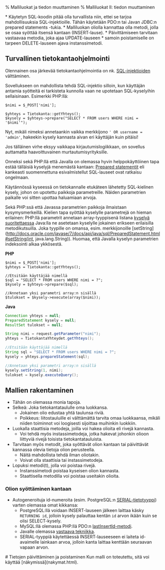 % Malliluokat ja tiedon muuttaminen
<comment>% Malliluokat II: tiedon muuttaminen</comment>
<!-- order: 6 -->

<wip />

<summary>
* Käytetyn SQL-koodin pitää olla turvallista niin, ettei se tarjoa mahdollisuuksia SQL-injektioille. Tähän käytetään PDO:n tai Javan JDBC:n prepared statements -tukia.
* Malliluokan oliolla kannattaa olla metodi, jolla se osaa syöttää itsensä kantaan (INSERT-lause).
* Päivittämiseen tarvitaan vastaavaa metodia, joka ajaa UPDATE-lauseen
* samoin poistamiselle on tarpeen DELETE-lauseen ajava instanssimetodi.

</summary>


## Turvallinen tietokantaohjelmointi

Olennainen osa järkevää tietokantaohjelmointia
on nk. [SQL-injektioiden](http://fi.wikipedia.org/wiki/SQL-injektio) välttäminen.

Sovellukseen on mahdollista tehdä SQL-injektio silloin, kun käyttäjän
antamia syötteitä ei tarkisteta kunnolla vaan ne upotetaan SQL-kyselyihin sellaisinaan.
Esimerkki PHP:llä:

~~~inlinephp
$nimi = $_POST['nimi'];

$yhteys = Tietokanta::getYhteys();
$kysely = $yhteys->prepare("SELECT * FROM users WHERE nimi = '$nimi'");
~~~

Nyt, mikäli nimeksi annetaankin vaikka merkkijono `' OR username = 'admin'`,
hakeekin kysely kannasta aivan eri käyttäjän kuin pitäisi!

Jos tälläinen virhe eksyy vaikkapa kirjautumislogiikkaan, on sovellus auttamatta haavoittuvainen murtautumisyrityksille.

Onneksi sekä PHP:llä että Javalla on olemassa hyvin helppokäyttöinen tapa
estää tälläisiä kyselyjä menemästä kantaan:
[Prepared statementit](http://en.wikipedia.org/wiki/Prepared_statement)
eli kankeasti suomennettuna esivalmistellut SQL-lauseet 
ovat ratkaisu ongelmaan.

Käytännössä kyseessä on tietokannalle etukäteen lähetetty 
SQL-kielinen kysely, johon on upotettu paikkoja parametreille.
Näiden parametrien paikalle voi sitten upottaa haluamiaan arvoja.

Sekä PHP:ssä että Javassa parametrien paikkoja ilmaistaan kysymysmerkeillä.
Kielien tapa syöttää kyselylle parametrejä on hieman erilainen:
PHP:llä parametrit annetaan array-tyyppisenä listana [kyselyä suoritettaessa](http://php.net/manual/en/pdostatement.execute.php)
Java:lla ne asetetaan kyselylle jokainen erikseen erilaisilla metodikutsuilla. Joka tyypille on omansa, esim. merkkijonoille
[setString](http://docs.oracle.com/javase/7/docs/api/java/sql/PreparedStatement.html#setString(int, java.lang.String)).
Huomaa, että Javalla kyselyn parametrien indeksointi alkaa ykkösestä.

<sidebyside>
<column>

**PHP** 

~~~inlinephp
$nimi = $_POST['nimi'];
$yhteys = Tietokanta::getYhteys();

//Etsitään käyttäjää nimellä
$sql = "SELECT * FROM users WHERE nimi = ?";
$kysely = $yhteys->prepare($sql);

//Annetaan yksi parametri array:n sisällä
$tulokset = $kysely->execute(array($nimi));
~~~

</column>
<column>

**Java** 

~~~java
Connection yhteys = null;
PreparedStatement kysely = null;
ResultSet tulokset = null;

String nimi = request.getParameter("nimi");
yhteys = TietokantaYhteydet.getYhteys();

//Etsitään käyttäjää nimellä
String sql = "SELECT * FROM users WHERE nimi = ?";
kysely = yhteys.prepareStatement(sql);

//Annetaan yksi parametri array:n sisällä
kysely.setString(1, nimi);
tulokset = kysely.executeQuery();
~~~

</column>
</sidebyside>

## Mallien rakentaminen

* Tähän on olemassa monia tapoja.
* Selkeä: Joka tietokantataululle oma luokkansa.
    * Jokainen olio edustaa yhtä taulunsa riviä.
    * Poikkeus: liitostauluille ei välttämättä tarvita omaa luokkaansa, mikäli niiden toiminnot voi loogisesti sijoittaa muihinkin luokkiin.
* Luokalla staattisia metodeja, joilla voi hakea olioita eli rivejä kannasta.
    * Voi tehdä myös instassimetodeja, jotka hakevat johonkin olioon liittyviä rivejä toisista tietokantatauluista.
* Tarvitaan myös metodit, joka syöttävät olion kantaan tai päivittävät kannassa olevia tietoja olion perusteella.
    * Näitä mahdollista tehdä ilman oliotakin.
    * Voivat olla staattisia tai instassimetodeja.
* Lopuksi metodi(t), jolla voi poistaa rivejä.
    * Instanssimetodi poistaa kyseisen olion kannasta.
    * Staattisella metodilla voi poistaa useitakin olioita.

### Olion syöttäminen kantaan

* Autogeneroituja id-numeroita (esim. PostgreSQL:n [SERIAL-tietotyyppi](http://www.postgresql.org/docs/9.2/static/datatype-numeric.html#DATATYPE-SERIAL)) varten
olemassa omat kikkansa:
    * PostgreSQL:llä voidaan INSERT-lauseen jälkeen laittaa käsky `RETURNING id`, jolloin kysely palauttaa kentän `id` arvon ikään kuin se olisi SELECT-kysely.
    * MySQL:llä olemassa PHP:llä PDO:n [lastInsertId-metodi](http://php.net/manual/en/pdo.lastinsertid.php).
    * Javalle olemassa [vastaava tekniikka](http://www.technicalkeeda.com/details/how-to-get-mysql-auto-increment-key-value-using-java-jdbc).
    * SERIAL-tyyppiä käytettäessä INSERT-lauseeseen ei laiteta id-avaimelle lainkaan arvoa, jolloin kanta laittaa kenttään seuraavan vapaan arvon.

<comment>
# Tietojen päivittäminen ja poistaminen



<next>
Kun malli on toteutettu, sitä voi käyttää [näkymissä](nakymat.html).
</next>
</comment>
